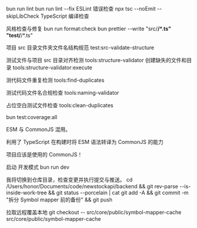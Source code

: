 bun run lint
bun run lint --fix   ESLint 错误检查
npx tsc --noEmit --skipLibCheck  TypeScript 编译检查

风格检查与修复
 bun run format:check
 bun prettier --write "src/**/*.ts" "test/**/*.ts"

项目 src 目录文件夹文件名结构规范
test:src-validate-structure

测试文件与项目 src 目录对齐检测
tools:structure-validator
创建缺失的文件和目录
tools:structure-validator:execute

测代码文件重复检测
tools:find-duplicates

测试代码文件名合规检查
tools:naming-validator

占位空白测试文件检查
tools:clean-duplicates

bun test:coverage:all

 ESM 与 CommonJS  混用。

 利用了 TypeScript 在构建时将 ESM 语法转译为 CommonJS 的能力

 项目应该是使用的 CommonJS！

 启动 开发模式
 bun run dev


我将切换到仓库目录，检查变更并执行提交与推送。
cd /Users/honor/Documents/code/newstockapi/backend && git rev-parse --is-inside-work-tree && git status --porcelain | cat
git add -A && git commit -m "拆分 Symbol mapper 前的备份" && git push

拉取远程覆盖本地
git checkout -- src/core/public/symbol-mapper-cache src/core/public/symbol-mapper-cache



